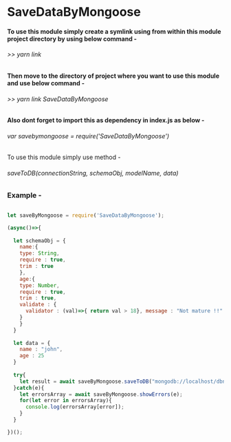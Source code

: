 # SaveDataByMongoose

#### To use this module simply create a symlink using from within this module project directory by using below command -

###### >> yarn link

#### Then move to the directory of project where you want to use this module and use below command -

###### >> yarn link SaveDataByMongoose

#### Also dont forget to import this as dependency in index.js as below - 

###### var savebymongoose = require('SaveDataByMongoose')

To use this module simply use method - 

###### saveToDB(connectionString, schemaObj, modelName, data)

### Example -
  ```Javascript
  
  let saveByMongoose = require('SaveDataByMongoose');
  
  (async()=>{
    
    let schemaObj = {
      name:{
      type: String,
      require : true,
      trim : true
      },
      age:{
      type: Number,
      require : true,
      trim : true,
      validate : {
        validator : (val)=>{ return val > 18}, message : "Not mature !!"
      }
      }
    }
    
    let data = {
      name : "john",
      age : 25
    }
    
    try{
      let result = await saveByMongoose.saveToDB("mongodb://localhost/dbname",schemaObj,"collectionName",data);
    }catch(e){
      let errorsArray = await saveByMongoose.showErrors(e);
      for(let error in errorsArray){
        console.log(errorsArray[error]);
      }
    }
  
  })();
  
  ```
